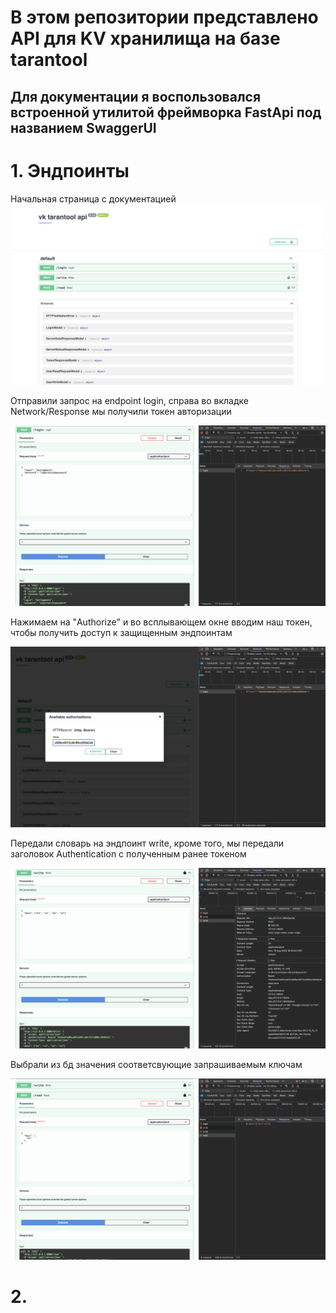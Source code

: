 # В этом репозитории представлено API для KV хранилища на базе tarantool


## Для документации я воспользовался встроенной утилитой фреймворка FastApi под названием SwaggerUI


# 1. Эндпоинты
Начальная страница с документацией
![Image alt](https://github.com/befragment/vk_test_backend/raw/master/docs/swagger_intro.png)

Отправили запрос на endpoint login, справа во вкладке Network/Response мы получили токен авторизации

![Image alt](https://github.com/befragment/vk_test_backend/raw/master/docs/getting_token.png)

Нажимаем на "Authorize" и во всплывающем окне вводим наш токен, чтобы получить доступ к защищенным эндпоинтам

![Image alt](https://github.com/befragment/vk_test_backend/raw/master/docs/authorization.png)

Передали словарь на эндпоинт write, кроме того, мы передали заголовок Authentication c полученным ранее токеном 

![Image alt](https://github.com/befragment/vk_test_backend/raw/master/docs/write_endpoint.png)

Выбрали из бд значения соответсвующие запрашиваемым ключам

![Image alt](https://github.com/befragment/vk_test_backend/raw/master/docs/read_endpoint.png)

# 2. 